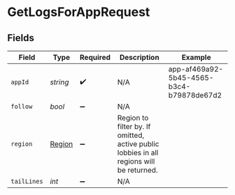 # GetLogsForAppRequest


## Fields

| Field                                                                                   | Type                                                                                    | Required                                                                                | Description                                                                             | Example                                                                                 |
| --------------------------------------------------------------------------------------- | --------------------------------------------------------------------------------------- | --------------------------------------------------------------------------------------- | --------------------------------------------------------------------------------------- | --------------------------------------------------------------------------------------- |
| `appId`                                                                                 | *string*                                                                                | :heavy_check_mark:                                                                      | N/A                                                                                     | app-af469a92-5b45-4565-b3c4-b79878de67d2                                                |
| `follow`                                                                                | *bool*                                                                                  | :heavy_minus_sign:                                                                      | N/A                                                                                     |                                                                                         |
| `region`                                                                                | [Region](../../Models/Shared/Region.md)                                                 | :heavy_minus_sign:                                                                      | Region to filter by. If omitted, active public lobbies in all regions will be returned. |                                                                                         |
| `tailLines`                                                                             | *int*                                                                                   | :heavy_minus_sign:                                                                      | N/A                                                                                     |                                                                                         |